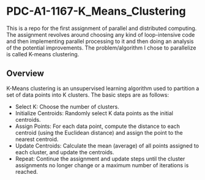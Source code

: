 # PDC-A1-1167-K_Means_Clustering
This is a repo for the first assignment of parallel and distributed computing. The assignment revolves around choosing any kind of loop-intensive code and then implementing parallel processing to it and then doing an analysis of the potential improvements. The problem/algorithm I chose to parallelize is called K-means clustering.

## Overview
K-Means clustering is an unsupervised learning algorithm used to partition a set of data points into K clusters. The basic steps are as follows:

- Select K: Choose the number of clusters.
- Initialize Centroids: Randomly select K data points as the initial centroids.
- Assign Points: For each data point, compute the distance to each centroid (using the Euclidean distance) and assign the point to the nearest centroid.
- Update Centroids: Calculate the mean (average) of all points assigned to each cluster, and update the centroids.
- Repeat: Continue the assignment and update steps until the cluster assignments no longer change or a maximum number of iterations is reached.